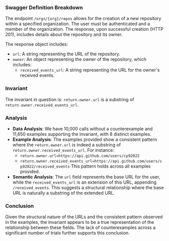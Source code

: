 ### Swagger Definition Breakdown
The endpoint `/orgs/{org}/repos` allows for the creation of a new repository within a specified organization. The user must be authenticated and a member of the organization. The response, upon successful creation (HTTP 201), includes details about the repository and its owner.

The response object includes:
- `url`: A string representing the URL of the repository.
- `owner`: An object representing the owner of the repository, which includes:
  - `received_events_url`: A string representing the URL for the owner's received events.

### Invariant
The invariant in question is: `return.owner.url` is a substring of `return.owner.received_events_url`.

### Analysis
- **Data Analysis**: We have 10,000 calls without a counterexample and 11,650 examples supporting the invariant, with 8 distinct examples.
- **Example Analysis**: The examples provided show a consistent pattern where the `return.owner.url` is indeed a substring of `return.owner.received_events_url`. For instance:
  - `return.owner.url=https://api.github.com/users/cp92022`
  - `return.owner.received_events_url=https://api.github.com/users/cp92022/received_events`
  This pattern holds across all examples provided.
- **Semantic Analysis**: The `url` field represents the base URL for the user, while the `received_events_url` is an extension of this URL, appending `/received_events`. This suggests a structural relationship where the base URL is naturally a substring of the extended URL.

### Conclusion
Given the structural nature of the URLs and the consistent pattern observed in the examples, the invariant appears to be a true representation of the relationship between these fields. The lack of counterexamples across a significant number of trials further supports this conclusion.
